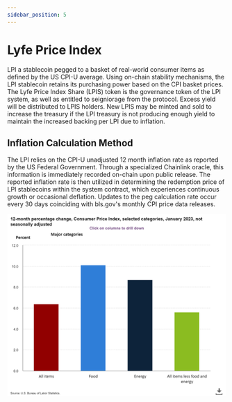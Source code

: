 ```yaml
---
sidebar_position: 5
---
```


# Lyfe Price Index

LPI a stablecoin pegged to a basket of real-world consumer items as defined by the US CPI-U average. Using on-chain stability mechanisms, the LPI stablecoin retains its purchasing power based on the CPI basket prices.
The Lyfe Price Index Share (LPIS) token is the governance token of the LPI system, as well as entitled to seigniorage from the protocol. Excess yield will be distributed to LPIS holders. New LPIS may be minted and sold to increase the treasury if the LPI treasury is not producing enough yield to maintain the increased backing per LPI due to inflation.

## Inflation Calculation Method

The LPI relies on the CPI-U unadjusted 12 month inflation rate as reported by the US Federal Government. Through a specialized Chainlink oracle, this information is immediately recorded on-chain upon public release. The reported inflation rate is then utilized in determining the redemption price of LPI stablecoins within the system contract, which experiences continuous growth or occasional deflation. Updates to the peg calculation rate occur every 30 days coinciding with bls.gov's monthly CPI price data releases.




![](https://raw.githubusercontent.com/Lyfebloc/lyfebloc-docs/main/12-month-percentage-chan.png)
